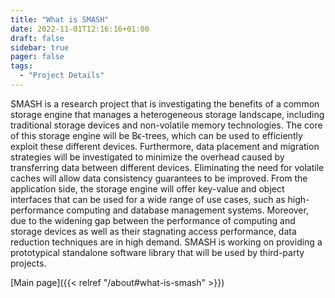 ```yaml
---
title: "What is SMASH"
date: 2022-11-01T12:16:16+01:00
draft: false
sidebar: true
pager: false
tags:
  - "Project Details"
---
```


SMASH is a research project that is investigating the benefits of a common storage engine that manages a heterogeneous storage landscape, including traditional storage devices and non-volatile memory technologies. The core of this storage engine will be Bϵ-trees, which can be used to efficiently exploit these different devices. Furthermore, data placement and migration strategies will be investigated to minimize the overhead caused by transferring data between different devices. Eliminating the need for volatile caches will allow data consistency guarantees to be improved. From the application side, the storage engine will offer key-value and object interfaces that can be used for a wide range of use cases, such as high-performance computing and database management systems. Moreover, due to the widening gap between the performance of computing and storage devices as well as their stagnating access performance, data reduction techniques are in high demand. SMASH is working on providing a prototypical standalone software library that will be used by third-party projects.

[Main page]({{< relref "/about#what-is-smash" >}})


